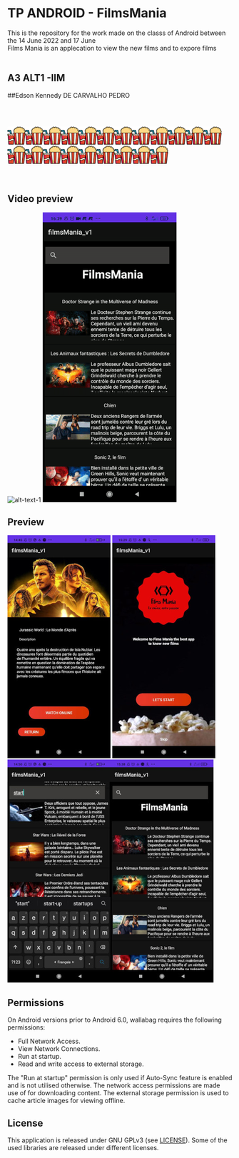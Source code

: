 # TP ANDROID - FilmsMania
This is the repository for the work made on the classs of Android between the 14 June 2022 and 17 June
<br>Films Mania is an applecation to view the new films and to expore films
<br>
<br>

## A3 ALT1 -IIM 
##Edson Kennedy DE CARVALHO PEDRO


<br></br>

![alt text](./img/popCorn2.png)![alt text](./img/popCorn2.png)![alt text](./img/popCorn2.png)![alt text](./img/popCorn2.png)![alt text](./img/popCorn2.png)![alt text](./img/popCorn2.png)![alt text](./img/popCorn2.png)![alt text](./img/popCorn2.png)![alt text](./img/popCorn2.png)![alt text](./img/popCorn2.png)![alt text](./img/popCorn2.png)![alt text](./img/popCorn2.png)![alt text](./img/popCorn2.png)![alt text](./img/popCorn2.png)![alt text](./img/popCorn2.png)![alt text](./img/popCorn2.png)![alt text](./img/popCorn2.png)![alt text](./img/popCorn2.png)![alt text](./img/popCorn2.png)![alt text](./img/popCorn2.png)![alt text](./img/popCorn2.png)<br>
<br></br>


## Video preview 

![alt-text-1](./img/intro2.gif "title-1") ![alt-text-1](./img/introvideo2.gif "title-1")




## Preview 

![alt-text-1](./img/film1.jpg "title-1") ![alt-text-2](./img/intro.jpg "title-2")![alt-text-2](./img/search.jpg "title-2")![alt-text-2](./img/home.jpg "title-2")

## Permissions

On Android versions prior to Android 6.0, wallabag requires the following permissions:
- Full Network Access.
- View Network Connections.
- Run at startup.
- Read and write access to external storage.

The "Run at startup" permission is only used if Auto-Sync feature is enabled and is not utilised otherwise. The network access permissions are made use of for downloading content. The external storage permission is used to cache article images for viewing offline.





## License

This application is released under GNU GPLv3 (see [LICENSE](LICENSE)).
Some of the used libraries are released under different licenses.